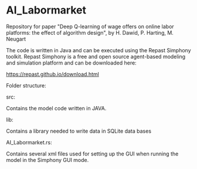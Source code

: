 # AI_Labormarket
Repository for paper "Deep Q-learning of wage offers on online labor platforms: the effect of algorithm design", by H. Dawid, P. Harting, M. Neugart

The code is written in Java and can be executed using the Repast Simphony toolkit. Repast Simphony is a free and open source agent-based modeling and simulation platform and can be downloaded here:

https://repast.github.io/download.html

Folder structure:

src:

Contains the model code written in JAVA. 

lib:

Contains a library needed to write data in SQLite data bases

AI_Labormarket.rs:

Contains several xml files used for setting up the GUI when running the model in the Simphony GUI mode.  


